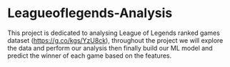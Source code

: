 # Leagueoflegends-Analysis

This project is dedicated to analysing League of Legends ranked games dataset (https://g.co/kgs/YzU8ck), throughout the project we will explore the data and perform our analysis then finally build our ML model and predict the winner of each game based on the features.
